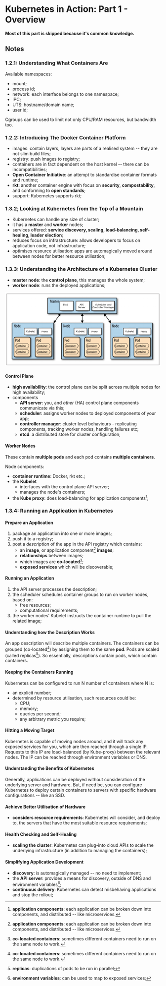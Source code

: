 # Kubernetes in Action: Part 1 - Overview

**Most of this part is skipped because it's common knowledge.**

## Notes

### 1.2.1: Understanding What Containers Are

Available namespaces:

* mount;
* process id;
* network: each interface belongs to one namespace;
* IPC;
* UTS: hostname/domain name;
* user id;

Cgroups can be used to limit not only CPU/RAM resources, but bandwidth too.

### 1.2.2: Introducing The Docker Container Platform

* images: contain layers, layers are parts of a realised system -- they are not slim build files;
* registry: push images to registry;
* containers are in fact dependent on the host kernel -- there can be incompatibilities;
* **Open Container Initiative**: an attempt to standardise container formats and runtime;
* **rkt**: another container engine with focus on **security**, **compostability**, and conforming to **open standards**;
* support: Kubernetes supports rkt;

### 1.3.2; Looking at Kubernetes from the Top of a Mountain

* Kubernetes can handle any size of cluster;
* it has a **master** and **worker** nodes;
* services offered: **service discovery, scaling, load-balancing, self-healing, leader election**;
* reduces focus on infrastructure: allows developers to focus on application code, not infrastructure;
* optimises resource utilisation: apps are automagically moved around between nodes for better resource utilisation;

### 1.3.3: Understanding the Architecture of a Kubernetes Cluster

* **master node**: the **control plane**, this manages the whole system;
* **worker node**: runs the deployed applications;

![Architecture Overview][arch-overview]

#### Control Plane

* **high availability**: the control plane can be split across multiple nodes for high availability;
* components
  * **API server**: you, and *other* (HA) control plane components communicate via this;
  * **scheduler**: assigns worker nodes to deployed components of your app;
  * **controller manager**: cluster level behaviours - replicating components, tracking worker nodes, handling failures etc;
  * **etcd**: a distributed store for cluster configuration;

#### Worker Nodes

These contain **multiple pods** and each pod contains **multiple containers**.

Node components:

* **container runtime**: Docker, rkt etc.;
* the **Kubelet**
    * interfaces with the control plane API server;
    * manages the node's containers;
* the **Kube proxy**: does load-balancing for application components[^1];

### 1.3.4: Running an Application in Kubernetes

#### Prepare an Application

1. package an application into one or more images;
1. push it to a registry;
1. post a *description* of the app in the API registry which contains:
    * an **image**, or application component[^1] **images**;
    * **relationships** between images;
    * which images are **co-located**[^2];
    * **exposed services** which will be discoverable;

#### Running an Application

1. the API server processes the description;
1. the scheduler schedules container groups to run on worker nodes, based on:
    * free resources;
    * computational requirements;
1. the worker nodes' Kubelet instructs the container runtime to pull the related image;

#### Understanding how the Description Works

An app description will describe multiple containers. The containers can be grouped (co-located[^2]) by assigning them to the same **pod**. Pods are scaled (called replicas[^3]). So essentially, descriptions contain pods, which contain containers.

#### Keeping the Containers Running

Kubernetes can be configured to run N number of containers where N is:

* an explicit number;
* determined by resource utilisation, such resources could be:
    * CPU;
    * memory;
    * queries per second;
    * any arbitrary metric you require;

#### Hitting a Moving Target

Kubernetes is capable of moving nodes around, and it will track any exposed services for you, which are then reached through a single IP. Requests to this IP are load-balanced (by Kube-proxy) between the relevant nodes. The IP can be reached through environment variables or DNS.

#### Understanding the Benefits of Kubernetes

Generally, applications can be deployed without consideration of the underlying server and hardware. But, if need be, you can configure Kubernetes to deploy certain containers to servers with specific hardware configurations -- like an SSD.

#### Achieve Better Utilisation of Hardware

* **considers resource requirements**: Kubernetes will consider, and deploy to, the servers that have the most suitable resource requirements;

#### Health Checking and Self-Healing

* **scaling the cluster**: Kubernetes can plug-into cloud APIs to scale the underlying infrastructure (in addition to managing the containers);

#### Simplifying Application Development

* **discovery**: is automagically managed -- no need to implement;
* the **API server**: provides a means for discovery, outside of DNS and environment variables[^4];
* **continuous delivery**: Kubernetes can detect misbehaving applications and stop the rollout;

[arch-overview]: arch-overview.jpg?raw=true

[^1]: **application components**: each application can be broken down into components, and distributed -- like microservices.
[^2]: **co-located containers**: sometimes different containers need to run on the same node to work.
[^3]: **replicas**: duplications of pods to be run in parallel;
[^4]: **environment variables**: can be used to map to exposed services;
